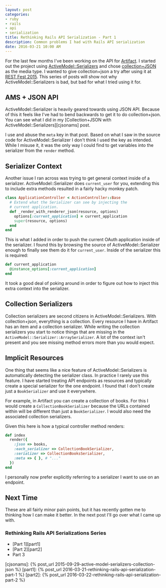 ```yaml
---
layout: post
categories:
- ruby
- rails
- api
- serialization
title: Rethinking Rails API Serialization - Part 1
description: Common problems I had with Rails API serialization
date: 2016-03-21 10:00 AM
---
```


For the last few months I've been working on the API for [Artifact][artifact]. I started out the project using [ActiveModel::Serializers][ams] and chose [collection+JSON][cjson] as the media type. I wanted to give collection+json a try after using it at [REST Fest 2015][restfest]. This series of posts will show not why ActiveModel::Serializers is bad, but bad for what I tried using it for.

## AMS + JSON API

ActiveModel::Serializer is heavily geared towards using JSON API. Because of this it feels like I've had to bend backwards to get it to do collection+json. You can see what I did in my [Collection+JSON with ActiveModel::Serializers][cjsonams] post.

I use and abuse the `meta` key in that post. Based on what I saw in the source code for ActiveModel::Serializer I don't think I used the key as intended. While I misuse it, it was the only way I could find to get variables into the serializer from the `render` method.

## Serializer Context

Another issue I ran across was trying to get general context inside of a serializer. ActiveModel::Serializer does `current_user` for you, extending this to include extra methods resulted in a fairly hacky monkey patch.

```ruby
class ApplicationController < ActionController::Base
  # Extend what the Serializer can see by injecting the
  # current application.
  def _render_with_renderer_json(resource, options)
    options[:current_application] = current_application
    super(resource, options)
  end
end
```

This is what I added in order to push the current OAuth application inside of the serializer. I found this by browsing the source of ActiveModel::Serializer enough to finally see them do it for `current_user`. Inside of the serializer this is required:

```ruby
def current_application
  @instance_options[:current_application]
end
```

It took a good deal of poking around in order to figure out how to inject this extra context into the serializer.

## Collection Serializers

Collection serializers are second citizens in ActiveModel::Serializers. With collection+json, everything is a collection. Every resource I have in Artifact has an item and a collection serializer. While writing the collection serializers you start to notice things that are missing in the `ActiveModel::Serializer::ArraySerializer`. A lot of the context isn't present and you see missing method errors more than you would expect.

## Implicit Resources

One thing that seems like a nice feature of ActiveModel::Serializers is automatically detecting the serializer class. In practice I rarely use this feature. I have started treating API endpoints as resources and typically create a special serializer for the one endpoint. I found that I don't create just a `BookSerializer` and use it everywhere.

For example, in Artifact you can create a collection of books. For this I would create a `CollectionBookSerializer` because the URLs contained within will be different than just a `BookSerializer`. I would also need the associated collection serializers.

Given this here is how a typical controller method renders:

```ruby
def index
  render({
    :json => books,
    :each_serializer => CollectionBookSerializer,
    :serializer => CollectionBooksSerializer,
    :meta => { }, # "..."
  })
end
```

I personally now prefer explicitly referring to a serializer I want to use on an endpoint.

## Next Time

These are all fairly minor pain points, but it has recently gotten me to thinking how I can make it better. In the next post I'll go over what I came up with.

### Rethinking Rails API Serializations Series

- [Part 1][part1]
- [Part 2][part2]
- Part 3

[artifact]: https://www.discoverartifacts.com/
[ams]: https://github.com/rails-api/active_model_serializers
[cjson]: http://amundsen.com/media-types/collection/
[restfest]: http://restfest.org/
[cjsonams]: {% post_url 2015-09-29-active-model-serializers-collection-json %}
[part1]: {% post_url 2016-03-21-rethinking-rails-api-serialization-part-1 %}
[part2]: {% post_url 2016-03-22-rethinking-rails-api-serialization-part-2 %}
